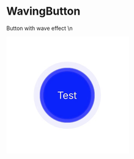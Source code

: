 # WavingButton
Button with wave effect \n



![image](https://github.com/Geor9eLau/WavingButton/blob/master/ezgif.com-crop.gif)
